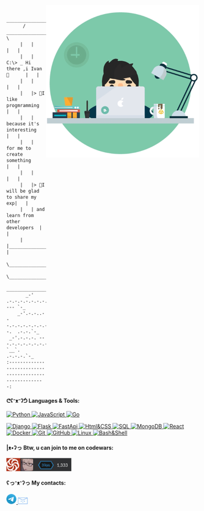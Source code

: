 <!-- <a href='https://github.com/TribQq'>
   
![header](https://raw.githubusercontent.com/TribQq/TribQq/main/assets/headerV2fixed.webp)
</a> -->


<div style="float:right;">
<a id="animation_anchor" href='#animation_anchor'> 
   <img align="right" alt="GIF" src="https://github.com/TribQq/TribQq/blob/main/assets/coding1crop.gif?raw=true" width="400"  />
   </a>
</div>
 

<!--  <a id="animation_anchor" href='#animation_anchor'>
  <img align="right" src="https://user-images.githubusercontent.com/6764957/101532175-1cda1580-39cf-11eb-92fc-8466f97122fc.png" width=200 />
</a> -->


 ```
         ______________________________________
       /   _________________________________    \
      |   |                                  |   |
      |   |  C:\> _ Hi there ,i Ivan 👋      |   |
      |   |                                  |   |
      |   |> 🙌I like progmramming           |   |
      |   |   because it's interesting       |   |
      |   |   for me to create something     |   |
      |   |                                  |   |
      |   |> 🐼I will be glad to share my exp|   |
      |   | and learn from other developers  |   |           
      |   |__________________________________|   |
       \________________________________________/
           \_________________________________/
           ____________________________________
        _-'   .-.-.-.-.-.-.-.-.-.-.-.-.-.  --- `-_
     _-'.-.-..---.-.-.-.-.-.-.-.-.-.-.-.--.  .-.-.`-_
  _-'.-.-.-. ---.-.-.-.-.-.-.-.-.-.-.-.-`__`. .-.-.-.`-_
:-------------------------------------------------------: 
```


<h4>ᕦʕᵔᴥᵔʔᕥ Languages & Tools:</h4>

<a id="skills_anchor" href='#skills_anchor'>

![Python](https://img.shields.io/badge/Python-7dc9aa?style=for-the-badge&logo=Python&logoColor=4C5CD8)
![JavaScript](https://img.shields.io/badge/JavaScript|TS-7dc9aa?style=for-the-badge&logo=JavaScript&logoColor=FFAB00)
![Go](https://img.shields.io/badge/Go-7dc9aa?style=for-the-badge&logo=Go&logoColor=blue)   

![Django](https://img.shields.io/badge/Django-7dc9aa?style=for-the-badge&logo=Django&logoColor=004d40&)
![Flask](https://img.shields.io/badge/Flask-7dc9aa?style=for-the-badge&logo=Flask&logoColor=black&)
![FastApi](https://img.shields.io/badge/FastApi-7dc9aa?style=for-the-badge&logo=FastApi&logoColor=white&)
![Html&CSS](https://img.shields.io/badge/HTML|CSS|SASS-7dc9aa?style=for-the-badge&logo=HTML5&logoColor=FF5600)
![SQL](https://img.shields.io/badge/SQLite|Postgtresql|Mysql-7dc9aa?style=for-the-badge&logo=SQLite&logoColor=4C5CD8)
![MongoDB](https://img.shields.io/badge/MongoDB-7dc9aa?style=for-the-badge&logo=MongoDb&logoColor=004d40)
![React](https://img.shields.io/badge/React-7dc9aa?style=for-the-badge&logo=React&logoColor=black)
![Docker](https://img.shields.io/badge/Docker-7dc9aa?style=for-the-badge&logo=Docker&logoColor=blue)
![Git](https://img.shields.io/badge/GIT-7dc9aa?style=for-the-badge&logo=GIT&logoColor=A63800)
![GitHub](https://img.shields.io/badge/GITHUB|lab-7dc9aa?style=for-the-badge&logo=GITHUB&logoColor=black)
![Linux](https://img.shields.io/badge/Linux-7dc9aa?style=for-the-badge&logo=Linux&logoColor=black)   ![Bash&Shell](https://img.shields.io/badge/Bash|Shell-7dc9aa?style=for-the-badge&logo=PowerShell&logoColor=black) 
</a>



<h4> |ᴥ•ʔっ Btw, u can join to me on codewars:</h4> 

[<img align="left" alt="CSS3" width="170px" src="https://raw.githubusercontent.com/TribQq/TribQq/main/assets/codewars.jpg" />](https://www.codewars.com/users/TribQq)
<br>
<br>


<h4> ʕっᵔᴥᵔʔっ My contacts:</h4> 
<div>
   <a href="https://t.me/Qq_user">
      <img style="width:26px" src="https://raw.githubusercontent.com/TribQq/TribQq/8ec98072bf69762297c09cf57d808d16ff60408f/assets/tgicon0.gif" width="26px">
      </a>
   <a href="mailto:ivankartasov.trib@gmail.com">
      <img style="width:26px" src="https://raw.githubusercontent.com/TribQq/TribQq/main/assets/mail_crop.gif" width="30px">
   </a>
</div>

<!-- [<img align="left" alt="CSS3" width="26px" src="https://raw.githubusercontent.com/TribQq/TribQq/8ec98072bf69762297c09cf57d808d16ff60408f/assets/tgicon0.gif" />](https://t.me/Qq_user)

[<img align="left" alt="CSS3" width="30px" src="https://raw.githubusercontent.com/TribQq/TribQq/main/assets/mail_crop.gif" />](mailto:ivankartasov.trib@gmail.com) -->
<br>


